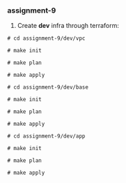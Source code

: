 ### assignment-9

1. Create **dev** infra through terraform:

```
# cd assignment-9/dev/vpc

# make init

# make plan

# make apply

# cd assignment-9/dev/base

# make init

# make plan

# make apply

# cd assignment-9/dev/app

# make init

# make plan

# make apply
```
